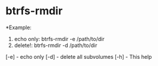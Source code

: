 # btrfs-rmdir

*Example:
1) echo only: btrfs-rmdir -e /path/to/dir
2) delete!: btrfs-rmdir -d /path/to/dir

[-e] - echo only
[-d] - delete all subvolumes
[-h] - This help

